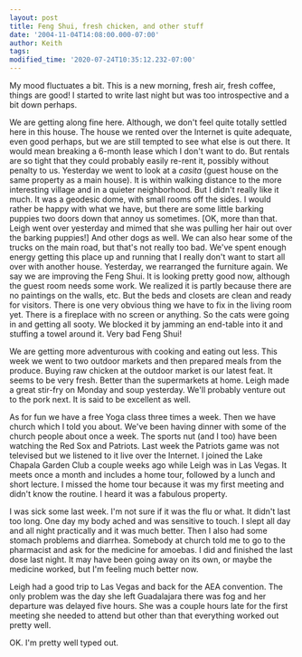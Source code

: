 ```yaml
---
layout: post
title: Feng Shui, fresh chicken, and other stuff
date: '2004-11-04T14:08:00.000-07:00'
author: Keith
tags:
modified_time: '2020-07-24T10:35:12.232-07:00'
---
```

My mood fluctuates a bit. This is a new morning, fresh air, fresh
coffee, things are good! I started to write last night but was too
introspective and a bit down perhaps.

We are getting along fine here. Although, we don't feel quite totally
settled here in this house. The house we rented over the Internet is
quite adequate, even good perhaps, but we are still tempted to see what
else is out there. It would mean breaking a 6-month lease which I don't
want to do. But rentals are so tight that they could probably easily
re-rent it, possibly without penalty to us. Yesterday we went to look at
a *casita* (guest house on the same property as a main house). It is
within walking distance to the more interesting village and in a quieter
neighborhood. But I didn't really like it much. It was a geodesic dome,
with small rooms off the sides. I would rather be happy with what we
have, but there are some little barking puppies two doors down that
annoy us sometimes. \[OK, more than that. Leigh went over yesterday and
mimed that she was pulling her hair out over the barking puppies!\] And
other dogs as well. We can also hear some of the trucks on the main
road, but that's not really too bad. We've spent enough energy getting
this place up and running that I really don't want to start all over
with another house. Yesterday, we rearranged the furniture again. We say
we are improving the Feng Shui. It is looking pretty good now, although
the guest room needs some work. We realized it is partly because there
are no paintings on the walls, etc. But the beds and closets are clean
and ready for visitors. There is one very obvious thing we have to fix
in the living room yet. There is a fireplace with no screen or anything.
So the cats were going in and getting all sooty. We blocked it by
jamming an end-table into it and stuffing a towel around it. Very bad
Feng Shui!

We are getting more adventurous with cooking and eating out less. This
week we went to two outdoor markets and then prepared meals from the
produce. Buying raw chicken at the outdoor market is our latest feat. It
seems to be very fresh. Better than the supermarkets at home. Leigh made
a great stir-fry on Monday and soup yesterday. We'll probably venture
out to the pork next. It is said to be excellent as well.

As for fun we have a free Yoga class three times a week. Then we have
church which I told you about. We've been having dinner with some of the
church people about once a week. The sports nut (and I too) have been
watching the Red Sox and Patriots. Last week the Patriots game was not
televised but we listened to it live over the Internet. I joined the
Lake Chapala Garden Club a couple weeks ago while Leigh was in Las
Vegas. It meets once a month and includes a home tour, followed by a
lunch and short lecture. I missed the home tour because it was my first
meeting and didn't know the routine. I heard it was a fabulous
property.

I was sick some last week. I'm not sure if it was the flu or what. It
didn't last too long. One day my body ached and was sensitive to touch.
I slept all day and all night practically and it was much better. Then I
also had some stomach problems and diarrhea. Somebody at church told me
to go to the pharmacist and ask for the medicine for amoebas. I did and
finished the last dose last night. It may have been going away on its
own, or maybe the medicine worked, but I'm feeling much better now.

Leigh had a good trip to Las Vegas and back for the AEA convention. The
only problem was the day she left Guadalajara there was fog and her
departure was delayed five hours. She was a couple hours late for the
first meeting she needed to attend but other than that everything worked
out pretty well.

OK. I'm pretty well typed out.
